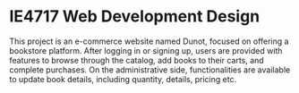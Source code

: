 # IE4717 Web Development Design

This project is an e-commerce website named Dunot, focused on offering a bookstore platform. After logging in or signing up, users are provided with features to browse through the catalog, add books to their carts, and complete purchases. On the administrative side, functionalities are available to update book details, including quantity, details, pricing etc. 
